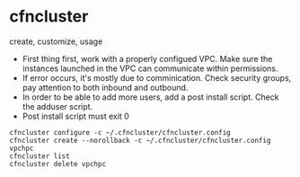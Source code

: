 # cfncluster
create, customize, usage

- First thing first, work with a properly configued VPC. Make sure the instances launched in the VPC can communicate within permissions.
- If error occurs, it's mostly due to comminication. Check security groups, pay attention to both inbound and outbound.
- In order to be able to add more users, add a post install script. Check the adduser script.
- Post install script must exit 0 


```
cfncluster configure -c ~/.cfncluster/cfncluster.config
cfncluster create --norollback -c ~/.cfncluster/cfncluster.config vpchpc
cfncluster list
cfncluster delete vpchpc
```
